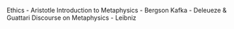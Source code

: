 Ethics -  Aristotle
Introduction to Metaphysics - Bergson
Kafka - Deleueze & Guattari
Discourse on Metaphysics - Leibniz

